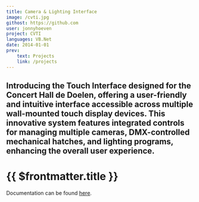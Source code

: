 ```yaml
---
title: Camera & Lighting Interface
image: /cvti.jpg
githost: https://github.com
user: jonnyhoeven
project: CVTI
languages: VB.Net
date: 2014-01-01
prev:
    text: Projects
    link: /projects
---
```

Introducing the Touch Interface designed for the Concert Hall de Doelen, offering a user-friendly and intuitive 
interface accessible across multiple wall-mounted touch display devices. This innovative system features integrated 
controls for managing multiple cameras, DMX-controlled mechanical hatches, and lighting programs, enhancing the overall 
user experience.
---

# {{ $frontmatter.title }}

Documentation can be found [here](https://github.com/jonnyhoeven/CVTI/blob/master/doc/Documentatie%20CVTI.htm).
